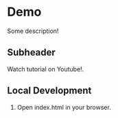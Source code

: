 # Demo

Some description!

## Subheader

Watch tutorial on Youtube!.

## Local Development

1. Open index.html in your browser.

